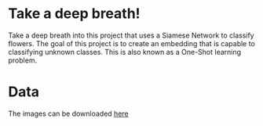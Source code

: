# Take a deep breath!
Take a deep breath into this project that uses a Siamese Network to classify flowers. The goal of this project is to create an embedding that is capable to classifying unknown classes. This is also known as a One-Shot learning problem.

# Data
The images can be downloaded [here](http://www.robots.ox.ac.uk/~vgg/data/flowers/)
